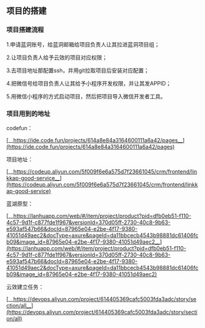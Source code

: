 ## 项目的搭建

### 项目搭建流程

1.申请蓝洞账号，给蓝洞邮箱给项目负责人让其拉进蓝洞项目组；

2.让项目负责人给予云效的项目对应权限；

3.去项目地址那配置ssh，并用git拉取项目后安装对应配置；

4.把微信号给项目负责人让其给予小程序开发权限，并让其发APPID；

5.用微信小程序的方式启动项目，然后把项目导入微信开发者工具。

### 项目用到的地址

codefun：

[__https://ide.code.fun/projects/614a8e84a3164600111a6a42/pages__](https://ide.code.fun/projects/614a8e84a3164600111a6a42/pages)

项目地址：

[__https://codeup.aliyun.com/5f009f6e6a575d7f23661045/crm/frontend/linkkap-good-service__](https://codeup.aliyun.com/5f009f6e6a575d7f23661045/crm/frontend/linkkap-good-service)

蓝湖原型：

[__https://lanhuapp.com/web/#/item/project/product?pid=dfb0eb51-f110-4c57-9d1f-c877fde1f967&versionId=370d05ff-2730-40c8-9b63-e593af547b66&docId=87965e04-e2be-4f17-9380-41051d49aec2&docType=axure&pageId=da11bbcecb4543b98881dc61406fcb09&image_id=87965e04-e2be-4f17-9380-41051d49aec2__](https://lanhuapp.com/web/#/item/project/product?pid=dfb0eb51-f110-4c57-9d1f-c877fde1f967&versionId=370d05ff-2730-40c8-9b63-e593af547b66&docId=87965e04-e2be-4f17-9380-41051d49aec2&docType=axure&pageId=da11bbcecb4543b98881dc61406fcb09&image_id=87965e04-e2be-4f17-9380-41051d49aec2)

云效建立任务：

[__https://devops.aliyun.com/project/614405369cafc5003fda3adc/story/section/all__](https://devops.aliyun.com/project/614405369cafc5003fda3adc/story/section/all)

